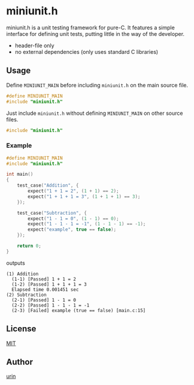 # miniunit.h

miniunit.h is a unit testing framework for pure-C. It features a simple interface for defining unit tests, putting little in the way of the developer.

- header-file only
- no external dependencies (only uses standard C libraries)

## Usage

Define `MINIUNIT_MAIN` before including `miniunit.h` on the main source file.

```c
#define MINIUNIT_MAIN
#include "miniunit.h"
```

Just include `miniunit.h` without defining `MINIUNIT_MAIN` on other source files.

```c
#include "miniunit.h"
```

### Example

```c
#define MINIUNIT_MAIN
#include "miniunit.h"

int main()
{
    test_case("Addition", {
        expect("1 + 1 = 2", (1 + 1) == 2);
        expect("1 + 1 + 1 = 3", (1 + 1 + 1) == 3);
    });

    test_case("Subtraction", {
        expect("1 - 1 = 0", (1 - 1) == 0);
        expect("1 - 1 - 1 = -1", (1 - 1 - 1) == -1);
        expect("example", true == false);
    });

    return 0;
}
```

outputs

```
(1) Addition
  (1-1) [Passed] 1 + 1 = 2
  (1-2) [Passed] 1 + 1 + 1 = 3
  Elapsed time 0.001451 sec
(2) Subtraction
  (2-1) [Passed] 1 - 1 = 0
  (2-2) [Passed] 1 - 1 - 1 = -1
  (2-3) [Failed] example (true == false) [main.c:15]
```

## License

[MIT](/LICENSE)

## Author

[urin](//github.com/urin)

